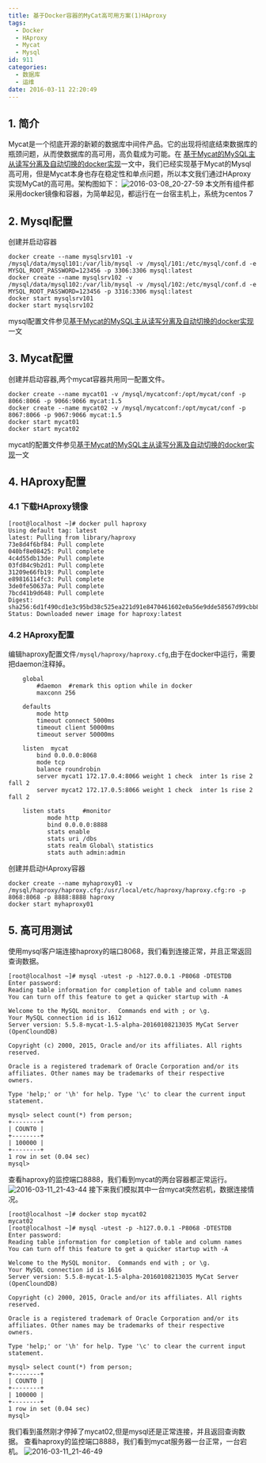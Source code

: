 ```yaml
---
title: 基于Docker容器的MyCat高可用方案(1)HAproxy
tags:
  - Docker
  - HAproxy
  - Mycat
  - Mysql
id: 911
categories:
  - 数据库
  - 运维
date: 2016-03-11 22:20:49
---
```

## 1. 简介
Mycat是一个彻底开源的新颖的数据库中间件产品。它的出现将彻底结束数据库的瓶颈问题，从而使数据库的高可用，高负载成为可能。在
[基于Mycat的MySQL主从读写分离及自动切换的docker实现](/2016/01/17/mycat-mysql-docker-sample1/)一文中，我们已经实现基于Mycat的Mysql高可用，但是Mycat本身也存在稳定性和单点问题，所以本文我们通过HAproxy实现MyCat的高可用。架构图如下：
![2016-03-08_20-27-59](http://orufryv17.bkt.clouddn.com/wp-content/uploads/2016/03/2016-03-08_20-27-59.jpg)
本文所有组件都采用docker镜像和容器，为简单起见，都运行在一台宿主机上，系统为centos 7
## 2. Mysql配置
创建并启动容器

    docker create --name mysqlsrv101 -v /mysql/data/mysql101:/var/lib/mysql -v /mysql/101:/etc/mysql/conf.d -e MYSQL_ROOT_PASSWORD=123456 -p 3306:3306 mysql:latest
    docker create --name mysqlsrv102 -v /mysql/data/mysql102:/var/lib/mysql -v /mysql/102:/etc/mysql/conf.d -e MYSQL_ROOT_PASSWORD=123456 -p 3316:3306 mysql:latest
    docker start mysqlsrv101
    docker start mysqlsrv102
    
mysql配置文件参见[基于Mycat的MySQL主从读写分离及自动切换的docker实现](/2016/01/17/mycat-mysql-docker-sample1/)一文
## 3. Mycat配置
创建并启动容器,两个mycat容器共用同一配置文件。
    
    docker create --name mycat01 -v /mysql/mycatconf:/opt/mycat/conf -p 8066:8066 -p 9066:9066 mycat:1.5
    docker create --name mycat02 -v /mysql/mycatconf:/opt/mycat/conf -p 8067:8066 -p 9067:9066 mycat:1.5
    docker start mycat01
    docker start mycat02
    
mycat的配置文件参见[基于Mycat的MySQL主从读写分离及自动切换的docker实现](/2016/01/17/mycat-mysql-docker-sample1/)一文
## 4. HAproxy配置
### 4.1 下载HAproxy镜像
    [root@localhost ~]# docker pull haproxy
    Using default tag: latest
    latest: Pulling from library/haproxy
    73e8d4f6bf84: Pull complete
    040bf8e08425: Pull complete
    4c4d55db13de: Pull complete
    03fd84c9b2d1: Pull complete
    31209e66fb19: Pull complete
    e89816114fc3: Pull complete
    3de0fe50637a: Pull complete
    7bcd41b9d648: Pull complete
    Digest: sha256:6d1f490cd1e3c95bd38c525ea221d91e8470461602e0a56e9dde58567d99cbb8
    Status: Downloaded newer image for haproxy:latest
    
### 4.2 HAproxy配置
编辑haproxy配置文件`/mysql/haproxy/haproxy.cfg`,由于在docker中运行，需要把daemon注释掉。
    	
    	global
            #daemon  #remark this option while in docker
            maxconn 256

        defaults
            mode http
            timeout connect 5000ms
            timeout client 50000ms
            timeout server 50000ms

        listen  mycat
            bind 0.0.0.0:8068   
            mode tcp           
            balance roundrobin            
            server mycat1 172.17.0.4:8066 weight 1 check  inter 1s rise 2 fall 2 
            server mycat2 172.17.0.5:8066 weight 1 check  inter 1s rise 2 fall 2

        listen stats     #monitor
               mode http
               bind 0.0.0.0:8888
               stats enable
               stats uri /dbs
               stats realm Global\ statistics
               stats auth admin:admin
创建并启动HAproxy容器
    
    docker create --name myhaproxy01 -v /mysql/haproxy/haproxy.cfg:/usr/local/etc/haproxy/haproxy.cfg:ro -p 8068:8068 -p 8888:8888 haproxy
    docker start myhaproxy01
    
## 5. 高可用测试
使用mysql客户端连接haproxy的端口8068，我们看到连接正常，并且正常返回查询数据。
    
    [root@localhost ~]# mysql -utest -p -h127.0.0.1 -P8068 -DTESTDB
    Enter password:
    Reading table information for completion of table and column names
    You can turn off this feature to get a quicker startup with -A

    Welcome to the MySQL monitor.  Commands end with ; or \g.
    Your MySQL connection id is 1612
    Server version: 5.5.8-mycat-1.5-alpha-20160108213035 MyCat Server (OpenCloundDB)

    Copyright (c) 2000, 2015, Oracle and/or its affiliates. All rights reserved.

    Oracle is a registered trademark of Oracle Corporation and/or its
    affiliates. Other names may be trademarks of their respective
    owners.

    Type 'help;' or '\h' for help. Type '\c' to clear the current input statement.

    mysql> select count(*) from person;
    +--------+
    | COUNT0 |
    +--------+
    | 100000 |
    +--------+
    1 row in set (0.04 sec)
    mysql>
    
查看haproxy的监控端口8888，我们看到mycat的两台容器都正常运行。
![2016-03-11_21-43-44](http://orufryv17.bkt.clouddn.com/wp-content/uploads/2016/03/2016-03-11_21-43-44.jpg)
接下来我们模拟其中一台mycat突然宕机，数据连接情况。
    
    [root@localhost ~]# docker stop mycat02
    mycat02
    [root@localhost ~]# mysql -utest -p -h127.0.0.1 -P8068 -DTESTDB
    Enter password:
    Reading table information for completion of table and column names
    You can turn off this feature to get a quicker startup with -A

    Welcome to the MySQL monitor.  Commands end with ; or \g.
    Your MySQL connection id is 1616
    Server version: 5.5.8-mycat-1.5-alpha-20160108213035 MyCat Server (OpenCloundDB)

    Copyright (c) 2000, 2015, Oracle and/or its affiliates. All rights reserved.

    Oracle is a registered trademark of Oracle Corporation and/or its
    affiliates. Other names may be trademarks of their respective
    owners.

    Type 'help;' or '\h' for help. Type '\c' to clear the current input statement.

    mysql> select count(*) from person;
    +--------+
    | COUNT0 |
    +--------+
    | 100000 |
    +--------+
    1 row in set (0.04 sec)
    mysql>

我们看到虽然刚才停掉了mycat02,但是mysql还是正常连接，并且返回查询数据。
查看haproxy的监控端口8888，我们看到mycat服务器一台正常，一台宕机。
![2016-03-11_21-46-49](http://orufryv17.bkt.clouddn.com/wp-content/uploads/2016/03/2016-03-11_21-46-49.jpg)